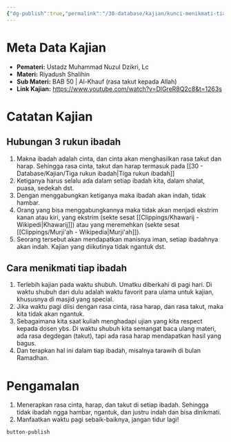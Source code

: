 ```yaml
---
{"dg-publish":true,"permalink":"/30-database/kajian/kunci-menikmati-tiap-ibadah/","tags":["kajian"]}
---
```





# Meta Data Kajian 
<div><ul class="dataview list-view-ul"><li><span><strong>Pemateri:</strong> Ustadz Muhammad Nuzul Dzikri, Lc</span></li><li><span><strong>Materi:</strong> Riyadush Shalihin</span></li><li><span><strong>Sub Materi:</strong> BAB 50 | Al-Khauf (rasa takut kepada Allah)</span></li><li><span><strong>Link Kajian:</strong> <a rel="noopener nofollow" class="external-link" href="https://www.youtube.com/watch?v=DlGreR8Q2c8&amp;t=1263s" target="_blank">https://www.youtube.com/watch?v=DlGreR8Q2c8&amp;t=1263s</a></span></li></ul></div>

# Catatan Kajian
## Hubungan 3 rukun ibadah
1. Makna ibadah adalah cinta, dan cinta akan menghasilkan rasa takut dan harap. Sehingga rasa cinta, takut dan harap termasuk pada [[30 - Database/Kajian/Tiga rukun ibadah\|Tiga rukun ibadah]]
2. Ketiganya harus selalu ada dalam setiap ibadah kita, dalam shalat, puasa, sedekah dst.
3. Dengan menggabungkan ketiganya maka ibadah akan indah, tidak hambar. 
4. Orang yang bisa menggabungkannya maka tidak akan menjadi ekstrim kanan atau kiri, yang ekstrim (sekte sesat [[Clippings/Khawarij - Wikipedi\|Khawarij]]) atau yang meremehkan (sekte sesat [[Clippings/Murji'ah - Wikipedia\|Murji'ah]]).
5. Seorang tersebut akan mendapatkan manisnya iman, setiap ibadahnya akan indah. Kajian yang diikutinya tidak ngantuk dst.

## Cara menikmati tiap ibadah
1. Terlebih kajian pada waktu shubuh. Umatku diberkahi di pagi hari. Di waktu shubuh dari dulu adalah waktu favorit para ulama untuk kajian, khususnya di masjid yang special.
2. Jika waktu pagi diisi dengan rasa cinta, rasa harap, dan rasa takut, maka kita tidak akan ngantuk.
3. Sebagaimana kita saat kuliah menghadapi ujian yang kita respect kepada dosen ybs. Di waktu shubuh kita semangat baca ulang materi, ada rasa degdegan (takut), tapi ada rasa harap mendapatkan hasil yang bagus.
4. Dan terapkan hal ini dalam tiap ibadah, misalnya tarawih di bulan Ramadhan.

# Pengamalan
1. Menerapkan rasa cinta, harap, dan takut di setiap ibadah. Sehingga tidak ibadah ngga hambar, ngantuk, dan justru indah dan bisa dinikmati.
2. Manfaatkan waktu pagi sebaik-baiknya, jangan tidur lagi!
 
 
 `button-publish`